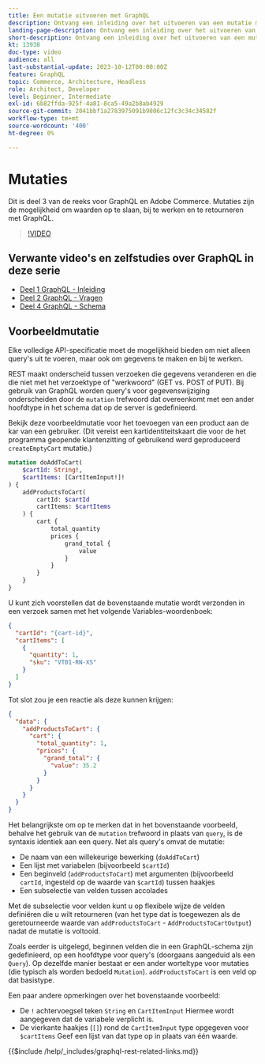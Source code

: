 ```yaml
---
title: Een mutatie uitvoeren met GraphQL
description: Ontvang een inleiding over het uitvoeren van een mutatie met GraphQL op Adobe Commerce en [!DNL Magento Open Source]. Voer uw eerste mutatie uit gebruikend de vraag van de POST.
landing-page-description: Ontvang een inleiding over het uitvoeren van een mutatie met GraphQL op Adobe Commerce en [!DNL Magento Open Source]. Voer uw eerste mutatie uit gebruikend de vraag van de POST.
short-description: Ontvang een inleiding over het uitvoeren van een mutatie met GraphQL op Adobe Commerce en [!DNL Magento Open Source]. Voer uw eerste mutatie uit gebruikend de vraag van de POST.
kt: 13938
doc-type: video
audience: all
last-substantial-update: 2023-10-12T00:00:00Z
feature: GraphQL
topic: Commerce, Architecture, Headless
role: Architect, Developer
level: Beginner, Intermediate
exl-id: 6b82ffda-925f-4a81-8ca5-49a2b8ab4929
source-git-commit: 2041bbf1a2783975091b9806c12fc3c34c34582f
workflow-type: tm+mt
source-wordcount: '400'
ht-degree: 0%

---
```


# Mutaties

Dit is deel 3 van de reeks voor GraphQL en Adobe Commerce. Mutaties zijn de mogelijkheid om waarden op te slaan, bij te werken en te retourneren met GraphQL.


>[!VIDEO](https://video.tv.adobe.com/v/3424121?learn=on)

## Verwante video&#39;s en zelfstudies over GraphQL in deze serie

* [Deel 1 GraphQL - Inleiding](../graphql-rest/intro-graphql.md)
* [Deel 2 GraphQL - Vragen](../graphql-rest/graphql-queries.md)
* [Deel 4 GraphQL - Schema](../graphql-rest/graphql-schema.md)

## Voorbeeldmutatie

Elke volledige API-specificatie moet de mogelijkheid bieden om niet alleen query&#39;s uit te voeren, maar ook om gegevens te maken en bij te werken.

REST maakt onderscheid tussen verzoeken die gegevens veranderen en die die niet met het verzoektype of &quot;werkwoord&quot; (GET vs. POST of PUT).
Bij gebruik van GraphQL worden query&#39;s voor gegevenswijziging onderscheiden door de `mutation` trefwoord dat overeenkomt met een ander hoofdtype in het schema dat op de server is gedefinieerd.

Bekijk deze voorbeeldmutatie voor het toevoegen van een product aan de kar van een gebruiker. (Dit vereist een kartidentiteitskaart die voor de het programma geopende klantenzitting of gebruikend werd geproduceerd `createEmptyCart` mutatie.)

```graphql
mutation doAddToCart(
    $cartId: String!,
    $cartItems: [CartItemInput!]!
) {
    addProductsToCart(
        cartId: $cartId
        cartItems: $cartItems
    ) {
        cart {
            total_quantity
            prices {
                grand_total {
                    value
                }
            }
        }
    }
}
```

U kunt zich voorstellen dat de bovenstaande mutatie wordt verzonden in een verzoek samen met het volgende Variables-woordenboek:

```json
{
  "cartId": "{cart-id}",
  "cartItems": [
    {
      "quantity": 1,
      "sku": "VT01-RN-XS"
    }
  ]
}
```

Tot slot zou je een reactie als deze kunnen krijgen:

```json
{
  "data": {
    "addProductsToCart": {
      "cart": {
        "total_quantity": 1,
        "prices": {
          "grand_total": {
            "value": 35.2
          }
        }
      }
    }
  }
}
```

Het belangrijkste om op te merken dat in het bovenstaande voorbeeld, behalve het gebruik van de `mutation` trefwoord in plaats van `query`, is de syntaxis identiek aan een query. Net als query&#39;s omvat de mutatie:

* De naam van een willekeurige bewerking (`doAddToCart`)
* Een lijst met variabelen (bijvoorbeeld `$cartId`)
* Een beginveld (`addProductsToCart`) met argumenten (bijvoorbeeld `cartId`, ingesteld op de waarde van `$cartId`) tussen haakjes
* Een subselectie van velden tussen accolades

Met de subselectie voor velden kunt u op flexibele wijze de velden definiëren die u wilt retourneren (van het type dat is toegewezen als de geretourneerde waarde van `addProductsToCart` - `AddProductsToCartOutput`) nadat de mutatie is voltooid.

Zoals eerder is uitgelegd, beginnen velden die in een GraphQL-schema zijn gedefinieerd, op een hoofdtype voor query&#39;s (doorgaans aangeduid als een `Query`). Op dezelfde manier bestaat er een ander worteltype voor mutaties (die typisch als worden bedoeld `Mutation`). `addProductsToCart` is een veld op dat basistype.

Een paar andere opmerkingen over het bovenstaande voorbeeld:

* De `!` achtervoegsel teken `String` en `CartItemInput` Hiermee wordt aangegeven dat de variabele verplicht is.
* De vierkante haakjes (`[]`) rond de `CartItemInput` type opgegeven voor `$cartItems` Geef een lijst van dat type op in plaats van één waarde.

{{$include /help/_includes/graphql-rest-related-links.md}}
